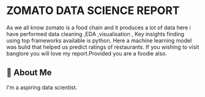 
# ZOMATO DATA SCIENCE REPORT

As we all know zomato is a food chain and it produces a lot of data 
here i have performed data cleaning ,EDA ,visualisation , Key insights finding 
using top frameworks available is python.
 Here a machine learning model was bulid that helped us predict ratings of restaurants.
 If you wishing to visit banglore you will love my report.Provided you are a foodie also.




## 🚀 About Me
I'm a aspiring data scientist.

  